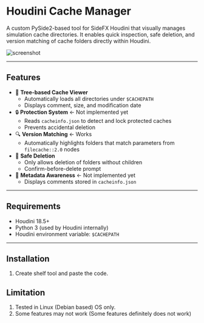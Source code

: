 # Houdini Cache Manager

A custom PySide2-based tool for SideFX Houdini that visually manages simulation cache directories. It enables quick inspection, safe deletion, and version matching of cache folders directly within Houdini.

![screenshot](docs/screenshot.png) <!-- Replace or remove if no image available -->

---

## Features

- 📁 **Tree-based Cache Viewer**
  - Automatically loads all directories under `$CACHEPATH`
  - Displays comment, size, and modification date
- 🔒 **Protection System** <- Not implemented yet
  - Reads `cacheinfo.json` to detect and lock protected caches
  - Prevents accidental deletion
- 🔍 **Version Matching** <- Works 
  - Automatically highlights folders that match parameters from `filecache::2.0` nodes
- 🧹 **Safe Deletion**
  - Only allows deletion of folders without children
  - Confirm-before-delete prompt
- 🧠 **Metadata Awareness** <- Not implemented yet
  - Displays comments stored in `cacheinfo.json`

---

## Requirements

- Houdini 18.5+
- Python 3 (used by Houdini internally)
- Houdini environment variable: `$CACHEPATH`

---

## Installation

1. Create shelf tool and paste the code.

## Limitation

1. Tested in Linux (Debian based) OS only.
2. Some features may not work (Some features definitely does not work)
